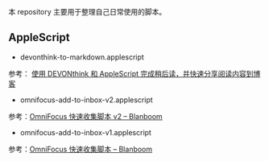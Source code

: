 本 repository 主要用于整理自己日常使用的脚本。

## AppleScript

- devonthink-to-markdown.applescript

参考： [使用 DEVONthink 和 AppleScript 完成稍后读，并快速分享阅读内容到博客](https://blanboom.org/2019/devonthink-to-markdown/)

- omnifocus-add-to-inbox-v2.applescript

参考：[OmniFocus 快速收集脚本 v2 – Blanboom](https://blanboom.org/2014/omnifocus-quick-entry-applescript-v2/)

- omnifocus-add-to-inbox-v1.applescript

参考：[OmniFocus 快速收集脚本 – Blanboom](https://blanboom.org/2014/omnifocus-quick-entry-applescript/)
